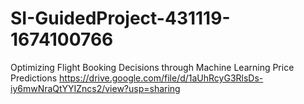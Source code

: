 # SI-GuidedProject-431119-1674100766
Optimizing Flight Booking Decisions through Machine Learning Price Predictions
https://drive.google.com/file/d/1aUhRcyG3RlsDs-iy6mwNraQtYYIZncs2/view?usp=sharing
